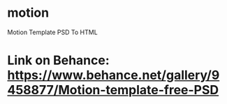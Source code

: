 # motion
Motion Template PSD To HTML
# Link on Behance: https://www.behance.net/gallery/9458877/Motion-template-free-PSD
